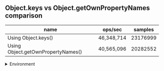 ## Object.keys vs Object.getOwnPropertyNames comparison

|name|ops/sec|samples|
|-|-|-|
|Using Object.keys()|46,348,714|23176999|
|Using Object.getOwnPropertyNames()|40,565,096|20282552|


<details>
<summary>Environment</summary>

* __Machine:__ linux x64 | 4 vCPUs | 7.6GB Mem
* __Run:__ Tue Oct 29 2024 18:03:21 GMT+0000 (Coordinated Universal Time)
* __Node:__ `v22.8.0`
</details>

<!--
{"environment":{"platform":"linux","arch":"x64","cpus":4,"totalMemory":7.597877502441406},"benchmarks":[{"name":"Using Object.keys()","opsSec":46348714.06120216,"samples":23176999},{"name":"Using Object.getOwnPropertyNames()","opsSec":40565096.77941277,"samples":20282552}]}-->
